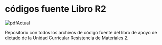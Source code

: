 # códigos fuente Libro R2

[![pdfActual](https://gitlab.fing.edu.uy/jorgepz/codigoFuenteLibroR2/-/blob/master/otros/badgepdf.png)](https://gitlab.fing.edu.uy/jorgepz/codigoFuenteLibroR2/-/blob/master/otros/badgepdf.png)

Repositorio con todos los archivos de código fuente del libro de apoyo de dictado de la Unidad Curricular Resistencia de Materiales 2.